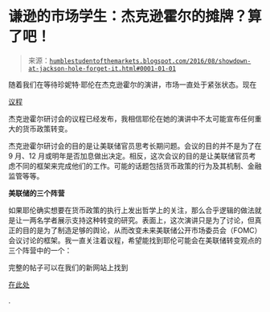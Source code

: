 <!--yml

分类：未分类

日期：2024-05-18 03:02:45

-->

# 谦逊的市场学生：杰克逊霍尔的摊牌？算了吧！

> 来源：[`humblestudentofthemarkets.blogspot.com/2016/08/showdown-at-jackson-hole-forget-it.html#0001-01-01`](https://humblestudentofthemarkets.blogspot.com/2016/08/showdown-at-jackson-hole-forget-it.html#0001-01-01)

随着我们在等待珍妮特·耶伦在杰克逊霍尔的演讲，市场一直处于紧张状态。现在

[议程](https://www.kansascityfed.org/publications/research/escp/symposiums/escp-2016)

杰克逊霍尔研讨会的议程已经发布，我相信耶伦在她的演讲中不太可能宣布任何重大的货币政策转变。

杰克逊霍尔研讨会的目的是让美联储官员思考长期问题。会议的目的并不是为了在 9 月、12 月或明年是否加息做出决定。相反，这次会议的目的是让美联储官员考虑不同的框架来完成他们的工作。可能的话题包括货币政策的行为及其机制、金融监管等等。

**美联储的三个阵营**

如果耶伦确实想要在货币政策的执行上发出哲学上的关注，那么合乎逻辑的做法就是让一两名学者展示支持这种转变的研究。表面上，这次演讲只是为了讨论，但真正的目的是为了制造足够的舆论，从而改变未来美联储公开市场委员会（FOMC）会议讨论的框架。我一直关注着议程，希望能找到耶伦可能会在美联储转变观点的三个阵营中的一个：

完整的帖子可以在我们的新网站上找到

[在此处](https://humblestudentofthemarkets.com/2016/08/25/showdown-jackson-hole-forget/)

.

